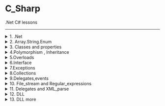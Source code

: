 # C_Sharp
 .Net C# lessons

---
<details><summary>  1. .Net </summary><p>

---

### .Net framework(платформа):
 - FCL (framework class librarys)
    - BCL
    - WinForms - win app
    - WPF
    - WCF(устарела ,удалена)
    - ADO.NET - bd
    - ASP.NET - web
 - CLR (command language runtime) - замена JVM , содержит код в промежуточном языке IL , компилирует его под текущую платформу на лету(JIT)

IL(MSIL) - промежуточный язык , для компиляции в .NET

В C# есть понятие сборки (Asembly) - в сборку может входить несколько проектов , в проект несколько сборок , после компиляции получается либо .exe либо .dll(динамически линкуемые библиотеки, не имеет мейна ,вспомогательный , экзешник можно использовать как .dll), сборка может состоять из нескольких модулей  

---
### Модуль состоит :
- manifest - основная инфа , как запускать , что запускать 
- metadata - данные описывающие классы в сборке , есть метаклассы (описывают другие классы)
- MSIL(IL) code - промежуточный код
- Resources(не обязательна)

>Доп инфа об устройстве CLR в книге Джеффри Рихтер **"CLR via C#"** (актульно при трудоустройстве)

Rider от jetBrains - только для консольных приложений

>Все библиотеки в шарпе в неймспейсах.  
Ненужно ничего инклюдить  
.Peek(dotPeek) - разворачивает экзешники .Net

Апфускатор - запутывает код ,чтобы его не котрыли , используется перед релизом 

---
### Типы данных C#
>Все наследуется от Object 

- Object
    - ValueType (обьекты структуры) - размещаются в стеке (можно разместить в куче если это поле класса )
        - short(псевдоним) - Int16
        - int - Int32
        - long - Int64
        - float - Single
        - double - Double
        - char - Char(2 byte любая кодировка)
        - bool - Boolean
        - byte(один байт любой инфы (например для работы с потоками )) - Byte
        - decimal(точнее чем double) - Decimal
    - Reference (обьекты класса)  - размещаются **исключительно** в куче
        - Array 
        - string(не изменяемый , read only) - String
    

>Работать лучше с псевдонимами  
Неявное преобразование работает только к сужжающему(если не нужно больше памяти)
`var` как `auto` в C++
результат тернарного оператора куда то нужно записывать  
`switch` обязательны брейки и дефолт  
`if` должны быть закончены  
циклы те же , есть еще `for each`(`foreach (var item in str)`) синаксистакой же   
`decimal d = 12.3m;`  
`float f = 12.3f;`  
`string str = null;` - ссылка это как указатель в плюсах  , а `null` вместо `nullptr`  
`Nullable<int> a = null;` - разрешает хранить ноль (устаревший)  
`int? a = null` - синтаксический сахар , то же что и выше  
`int b = a??0;` - проверка ,тернаярный оператор , проверяет что записать  

---

</p></details>


<details><summary>  2. Array.String.Enum </summary><p>

---

Массив обьект ссылочного типа ,нельзя присвоить не запросив памяти в куче.
Массив может быть только динамическим , в стеке только ссылка на него.

Массив создается `int[] arr = new int [10];`(на 10 эллементов, не забивается мусором) то же что и в плюсах - `int *int = new int[10];`
Двумерный массив `int[,] arr = new int[4,5];` 4 ряда , 5 столбцев `arr.Length` вернет ряд*столб , для получения первого измерения нужно -`arr.GetLength(0);`

`Console.WriteLine(arr[i/arr.GetLength(1),i%arr.GetLength(1)] + " " );` - можно перебрать одним циклом двумерный массив


<details><summary>  Рваный массив  </summary><p>

```C#

            int[][] arr = new int[row][]; // массив ссылок на интовые массивы

            for (var i = 0; i < arr.Length; i++) // 12 массивов , каждый
            {
                arr[i] = new int[rnd.Next(3, 15)]; // рваный массив от 3-14 размера

                for (int j = 0; j < arr[i].Length; j++)
                {
                    arr[i][j] = rnd.Next(20, 25);
                }
            }

            foreach (var line in arr)
            {
                foreach (var j in line)
                {
                    Console.Write(j + " " );
                }
            }

```
</p></details>

<details><summary>  Сортировка рваного массива по размеру строк  </summary><p>

```C#

    Array.Sort(arr, compareArray);

        public static int compareArray(int []a , int []b)
        {
            return a.Length - b.Length;
        }



```

</p></details>

`Console.WriteLine("\n\n\n" + arr[0].Average() + " " + arr[0].Sum());` - полезные методы из библиотеки using System.Linq;

`(a,b,c)=(c,b,a);` - меняет значения местами , такой себе своп

---
## Строковые методы и тд

`string str` - не такой как в плюсах , это ссылка на чаровский массив. Строки в шарпе не изменяемы (константы). Любой метод работы со строкой - возвращает новую строку.

```C#

string str = new string(new char[] {'h','e','l','l'});
string str1 = "Hell";

```

`Console.WriteLine("HEllo".Insert(2," not "));` - вставка строки в строку , со второго эллемента

`Console.WriteLine("hello".Remove(0,1));` - удаляет из строки с нулевого эллемента один эллемент ,если не указывать второй параметр - удалит все 

`Console.WriteLine("hello".Replace("el","il"));` - заменяет все совпадения на что то (el на il)


### Дэфолтный сплит по пробелу
```C#

string[] arr = "hello my friend".Split();
foreach(var item in arr)
Console.WriteLine(item);
        

```

### Кастомный сплит по массиву разделителей и игнором (не добавляет пустые строки)

```C#

string[] arr = "hello my,friend: and bye".Split(",. :/".ToCharArray(),StringSplitOptions.RemoveEmptyEntries);
foreach(var item in arr)
Console.WriteLine(item);

```

`Console.WriteLine("   . .    trimmer    / /   ".Trim('.',',',' ','/'));` - отрезает с ЛЕВА или с КОНЦА совпадения из перечисления тримера 

`Console.WriteLine("hello".CompareTo("Hello"));` - сравнение строк (больше ,меньше ,равно)

`Console.WriteLine("hello".EndsWith("ol"));` - пролверяет заканчивается ли строка на подстроку ( тру/фолс)

`Console.WriteLine("hello".IndexOf("ll"));` - возвращает индекс начала подстроки в строке(есть аналог с конца искать)

`Console.WriteLine("hello".PadLeft(6,'_'));` - добавляет слева символы ,количество которых равно передаваемому числу - размер строки 

`Console.WriteLine("today {0} {1} {2}", 19, "october", 2019);` - старый метод
`Console.WriteLine($"today {19} {"October"} {2019}");` - интерполированые строки


Округляет и откидывает символы после точки
```C#

double a = 2.55;
Console.WriteLine($"{a:.0}");
Console.WriteLine($"{a:0}"); // до целого
```

Превращение строки в сырую строку(эскейп последовательности игнорятся и тд)
```C#
Console.WriteLine(@"C:\program\
appdata");
```

Доп класс , больше похожий на строку из плюсов, но методов меньше , изменяет текущую строку ,а не делает новую (дольше работает и лишняя память используется), нужен для активного редактирования строк , чтобы не создавать кучу копий , можно конвертировать в стрингобычный и назад.
```C#

StringBuilder sb = new StringBuilder("Hello");
sb[0] = 'h';

```

Создавст кучу мусора (15 раз создает копию)
```C#

            string id = "";
            Random rnd = new Random();
            for (int i = 0; i < 15; i++)
            {
                if (i < 5 || i > 10)
                    id += rnd.Next(5);
                else
                    id += (char)rnd.Next(65, 93);
            }

```

Будет быстрее и не так много мусора
```C#

            StringBuilder sb = new StringBuilder("");

            string id = "";
            Random rnd = new Random();
            for (int i = 0; i < 15; i++)
            {
                if (i < 5 || i > 10)
                    sb.Append(rnd.Next(5));
                else
                    sb.Append(rnd.Next((char)rnd.Next(65, 93)));
            }
            id = sb.ToString();
            Console.WriteLine(id);

```

---

## Enum

```C#

enum Gender:long
        {
            Male,
            Female,
            Unknown
        }

```


Enum выводится как строка 
```C#

            Gender gender = Gender.Male;
            Console.WriteLine(gender);

```

Выводит виндовые кнпоки (System.Win.Forms)
```C#

foreach (int key in Enum.GetValues(typeof(Keys)))
    Console.WriteLine($"{key}->{Enum.GetName(typeof(Keys),key)}");

```

>HW  
СТРОКИ  
Оставить только 1 экземпляр ,там где повторы  
первый 3 задания просто стрингами  
4-5 лучше стрингБилдером
удалять символы которые > 1 раза    
МАССИВЫ  
1 размер оставлять таким же ?
3 двумерные массивы [,] не [][] можно свопом (a,b)=(b,a)


---

</p></details>

<details><summary> 3. Classes and properties  </summary><p>

---

> char умеет проверять буква он ,цифра или символ `char.isDigit` и тд

---

### Доп. модификаторы доступа в C#
- internal(по умолчанию) - доступен внутри сборки ,во всех классах
- internal protected - внутри сборки и любыми потомками(потомки даже вне сборки)

---

>Перед каждым методом и полем в классе нужно писать модификатор доступа , иначе будет приват , имена приватных полей принято называть с подчеркивания и маленькой буквы  
Все публичные поля принято называть с большой буквы  
Все константные поля автоматически являются статическими  
Существует доп. модификатор `readonly` , оно не инициализируется при создании , в конструкторе нужно обязательно инициализировать это поле , в отличии от константы это поле для каждого обьекта свое 
Все классы являются ссылочными типами  
Все обьекты умеют выводится на экран , `Console.WriteLine(object);` можно вывести пользовательский тип данных  
Можно инициализировать статическое поле в отличие от С++  

<details><summary> Перегрузка вывода обьекта на экран  </summary><p>

```C#
    public class Person
    {
        private string _name = "NONAME";
        private readonly DateTime _birthday;
        private static int _counter = 0;
        public const string Planet="Earth";
        
        public override string ToString()
        {
            return $"Name: {_name}\n" +
                $"Birthday: {_birthday.ToLongDateString()}\n" +
                $"Planet: {Planet}\n" +
                $"Number of people: {_counter}";
        }
    }

```

</p></details>

>Позиционные параметры полезны при изменении разных параметров , которые инициализируются по стандарту , чтобы не передавать все,удобно для читабельности  
В Swift есть только именованые параметры  

`public string GetName() => _name;` getter в одну строку
`public void SetName(string _name) => this._name = _name;` присвоение значения в одну строку

### Класические свойства
```C#
public string Name
        {
            get { return _name; }
            set { this._name = _name; }
        }
```

### Новые свойства
```C#
public string Name
        {
            get => _name;
            set => this._name = _name; 
        }
```

`public static int Counter => _counter;` если только геттер или только сеттер


>Быстрое автосвойство(snippet) prop и tab x2  
propfull вообще крутяк  
В С# есть доп. конструктор - Статический , конструкторы копирования и перемещения не нужны т.к. и деструкторы   


<details><summary> Передача переменного кол-ва параметров </summary><p>

```C#
        public static int Sum (params int []arr)// передача любого кол-ва параметров 
        {
            int sum=0;
            foreach (var i in arr)
                sum += i;

            return sum;
        }

```
</p></details>

`string str = string.Format("one {0} two {1} three {2}",1,2,3);` это тоже внутри строка с переменным кол-вом параметров

> Все структуры неявно наследуются от ValueType (а наследование в С# только одиночное)  
Конструктор по умолчанию структуры существует всегда и его нельзя переопределить ,это из за особенности шарпа ,
нельзя вызывать структуру без инициализированых полей, только если все поля паблик.  
Обьект структуры создается всегда в стеке ( если структура обьект класса - то она тоже будет в куче), new нужен для вызова конструктора структуры


---

</p></details>


<details><summary> 4.Polymorphism , Inheritance  </summary><p>

---

***new*** отличается от ***override*** , new - заменяет метод только для своих обьектов override - для предков тоже  , абстрактные методы нужнро оверрайдить

Преобразование от потомка к базовому классу всегда работает

<details><summary> Equals override  </summary><p>

```C#
public override bool Equals(object obj)
        {
            if (obj == null)
                return false;
            if (!(obj is Person))
                return false;

            return base.Equals(obj) || (Name == ((Person)obj).Name && Birthday == ((Person)obj).Birthday);
        }
```

</p></details>

>Посмотреть ДЗ по структурам в уроках  


---

</p></details>



<details><summary> 5.Overloads  </summary><p>

---

[overloads](/class_work/lesson_05/overloads "class_work/lesson_05/overloads")

### Операторы ,которые нельзя перегружать:
- ***?:*** - тернарный
- ***.*** - доступа к членам
- ***=*** - присваивания(да и незачем)
- ***new*** - выделения памяти ,т.к. всем распределением памяти занят CLR
- ***as,is,typeof*** - преобразование
- ***&&*** и ***||*** - сравнения , перегружается косвенно ,после ***&*** и ***|***


```if(b!=0 & a%b==0)``` - если b  будет нулем ,вылетит  из за деления на ноль
>& - накладывает битовые значения , выполняет операции по сторонам ,а потом накладывает   

### Нельзя перегружать операторы в разных классах которые принимают те же параметры , в которых они же учавствуют
<details><summary> Пример  </summary><p>

- Класс Fraction  
```C#
        public static Fraction operator *(Fraction obj, MyNum var)
        {
            return new Fraction(obj.Num * var.Num, obj.Denum);
        }

```
- Класс MyNum  
```C#
        public static MyNum operator *(Fraction obj, MyNum var)
        {
            return new MyNum(obj.Num * var.Num / obj.Denum);
        }

```

</p></details>


---

</p></details>


<details><summary> 6.Interface </summary><p>

---

[interface](/class_work/lesson_06/Interface/MyInterface.cs "/class_work/lesson_06/Interface/MyInterface.cs")   
[IEnumerable && IComparable](class_work/lesson_06/Interface/FigureSort.cs "class_work/lesson_06/Interface/FigureSort.cs")


---

</p></details>

<details><summary> 7.Exceptions </summary><p>

---

[exceptions example](/class_work/lesson_07/exceptions/Program.cs "/class_work/lesson_07/exceptions/Program.cs")   

---

</p></details>


<details><summary> 8.Collections </summary><p>

---

[collections example](/class_work/lesson_08/collections/Program.cs "/class_work/lesson_08/collections/Program.cs")   

---

</p></details>


<details><summary> 9.Delegates,events </summary><p>

---

[Delegates example](/class_work/lesson_09/delegate/Program.cs "/class_work/lesson_08/collections/Program.cs")   

---

### HW
> - На MSDN есть рабочий на 90% пример(для винформс) для property change (просто несколько классов ,необазательно даже взаимодействовать, просто чтобы свойства реализовывали интерфейс)
> - Массив и предикат

</p></details>


<details><summary> 10. File_stream and Regular_expressions </summary><p>

---

[File_stream example](/class_work/lesson_10/stream/Program.cs "/class_work/lesson_10/regExp/Program.cs")   
[Regular_expressions example](/class_work/lesson_10/regExp/Program.cs "/class_work/lesson_10/regExp/Program.cs")   

---

</p></details>


<details><summary> 11. Delegates and XML_parse </summary><p>

---

[Delegates example](/class_work/lesson_11/Delegates1/Program.cs "/class_work/lesson_11/Delegates1/Program.cs")   
[XML_parse example](/class_work/lesson_11/xml_goodsCatalogue/Program.cs "/class_work/lesson_11/xml_goodsCatalogue/Program.cs")   

---

</p></details>

<details><summary> 12. DLL </summary><p>

---

[DLL and Serialize example](/class_work/lesson_12-13/dlls/Program.cs "/class_work/lesson_12-13/dlls/Program.cs")   

---

</p></details>


<details><summary> 13. DLL more </summary><p>

---

[DLL and Serialize example](/class_work/lesson_12-13/dlls/Program.cs "/class_work/lesson_12-13/dlls/Program.cs")   

---

</p></details>






